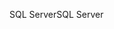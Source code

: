 <span data-ttu-id="04a46-101">SQL Server</span><span class="sxs-lookup"><span data-stu-id="04a46-101">SQL Server</span></span>